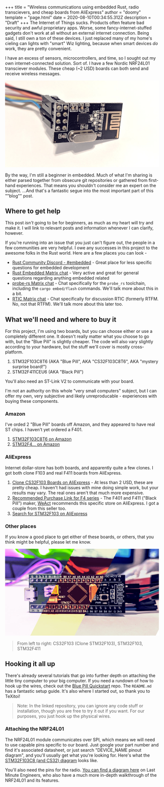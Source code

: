 +++
title = "Wireless communications using embedded Rust, radio transcievers, and cheap boards from AliExpress"
author = "doomy"
template = "page.html"
date = 2020-08-10T00:34:55.312Z
description = "Draft"
+++
The Internet of Things sucks. Products often feature bad security and awful proprietary apps. Worse, some fancy-internet-stuffed gadgets don't work at all without an external internet connection. Being said, I still own a ton of these devices. I just replaced many of my home's cieling can lights with "smart" Wiz lighting, because when smart devices *do* work, they are pretty convenient.

I have an excess of sensors, microcontrollers, and time, so I sought out my own internet-connected solution. Sort of. I have a few Nordic NRF24L01 transciever modules. These cheap (~2 USD) boards can both send and receive wireless messages.

![The NRF24L01 Radio Transciever module with wires plugged into its header pins](/static/uploads/img_20200809_222058.jpg)

By the way, I'm still a beginner in embedded. Much of what I'm sharing is either parsed together from obsecure git repositories or gathered from first-hand experiences. That means you shouldn't consider me an expert on the subject. ...And that's a fantastic segue into the most important part of this ""blog"" post.

## Where to get help

This post *isn't* going to be for beginners, as much as my heart will try and make it. I will link to relevant posts and information whenever I can clarify, however.

If you're running into an issue that you just can't figure out, the people in a few communities are very helpful. I owe any successes in this project to the awesome folks in the Rust world. Here are a few places you can look -

* [Rust Community Discord - #embedded](https://discord.gg/VGxEtjH) - Great place for less specific questions for embedded development
* [Rust Embedded Matrix chat](https://matrix.to/#/!BHcierreUuwCMxVqOf:matrix.org?via=matrix.org&via=chat.berline.rs&via=fairydust.space) - Very active and great for general questions regarding anything embedded related
* [probe-rs Matrix chat](https://matrix.to/#/!vhKMWjizPZBgKeknOo:matrix.org?via=matrix.org&via=chat.berline.rs&via=oxide.computer) - Chat specifically for the `probe_rs` toolchain, including the `cargo embed/flash` commands. We'll talk more about this in a bit.
* [RTIC Matrix chat](https://matrix.to/#/!yafYEipFNsXDdwiHMT:matrix.org?via=matrix.org&via=chat.berline.rs&via=hackerspaces.be) - Chat specifically for discussion RTIC (formerly RTFM. No, not that RTFM). We'll talk more about this later too.

## What we'll need and where to buy it

For this project, I'm using two boards, but you can choose either or use a completely different one. It doesn't really matter what you choose to go with, but the "Blue Pill" is slightly cheaper. The code will also vary slightly according to your hardware, but the stuff we'll cover is mostly cross-platform.

1. STM32F103C8T6 (AKA "Blue Pill", AKA "CS32F103C8T6", AKA "mystery surprise board!")
2. STM32F411CEU6 (AKA "Black Pill")

You'll also need an ST-Link V2 to communicate with your board. 

I'm not an authority on this whole "very small computers" subject, but I can offer my own, very subjective and likely unreproducable - experiences with buying these components.

### Amazon

I've orded 2 "Blue Pill" boards off Amazon, and they appeared to have real ST chips. I haven't yet ordered a F401.

1. [STM32F103C8T6 on Amazon](https://www.amazon.com/s?k=stm32f103c8t6&i=electronics)
2. [STM32F4... on Amazon](https://www.amazon.com/s?k=STM32F4&i=electronics&ref=nb_sb_noss)

### AliExpress

Internet dollar-store has both boards, and apparently quite a few clones. I got both clone F103 and real F411 boards from AliExpress. 

1. [Clone CS32F103 Boards on AliExpress](https://www.aliexpress.com/item/32478120209.html) - At less than 2 USD, these are pretty cheap. I haven't had issues with mine doing simple work, but your results may vary. The real ones aren't that much more expensive.
2. [Recommended Purchase Link for F4 series](https://www.aliexpress.com/item/4000346695587.html) - The F401 and F411 ("Black Pill") maker, [WeAct](https://github.com/WeActTC/MiniF4-STM32F4x1) recommends this specific store on AliExpress. I got a couple from this seller too.
3. [Search for STM32F103 on AliExpress](https://www.aliexpress.com/wholesale?SearchText=STM32F103c8t6)

### Other places

If you know a good place to get either of these boards, or others, that you think might be helpful, please let me know.

![From left to right: CS32F103 (Clone STM32F103), STM32F103, STM32F411](/static/uploads/together.jpg)

> From left to right: CS32F103 (Clone STM32F103), STM32F103, STM32F411

## Hooking it all up

There's already several tutorials that go into further depth on attaching the little tiny computer to your big computer. If you need a rundown of how to hook up the wires, check out the [Blue Pill Quickstart](https://github.com/TeXitoi/blue-pill-quickstart) repo.  The `README.md` has a fantastic setup guide. It's also where I started out, so thank you to TeXitoi!

> Note: In the linked repository, you can ignore any code stuff or installation, though you are free to try it out if you want. For our purposes, you just hook up the physical wires. 

### Attaching the NRF24L01

The NRF24L01 module communicates over SPI, which means we will need to use capable pins specific to our board. Just google your part number and find it's associated datasheet, or just search "DEVICE_NAME pinout diagram", and you'll usually get what you're looking for. Here's what the [STM32F103C8 (and CS32) diagram](/static/uploads/the-generic-stm32f103-pinout-diagram.jpg) looks like.

You'll also need the pins for the radio. [You can find a diagram here](https://lastminuteengineers.com/nrf24l01-arduino-wireless-communication/) on Last Minute Engineers, who also have a much more in-depth walkthrough of the NRF24L01 and its features.
